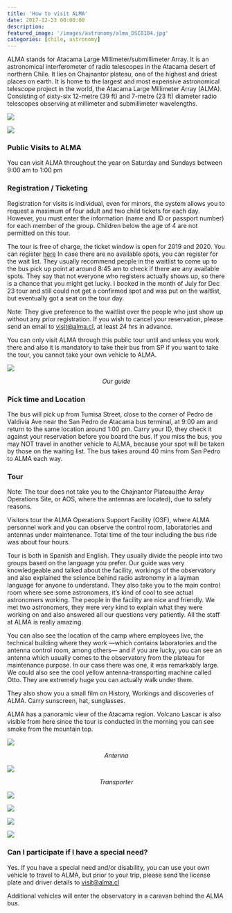 ```yaml
---
title: 'How to visit ALMA'
date: 2017-12-23 00:00:00
description:
featured_image: '/images/astronomy/alma_DSC8184.jpg'
categories: [chile, astronomy]
---
```


ALMA stands for Atacama Large Millimeter/submillimeter Array. It is an astronomical interferometer of radio telescopes in the Atacama desert of northern Chile. It lies on Chajnantor plateau, one of the highest and driest places on earth. It is home to the largest and most expensive astronomical telescope project in the world, the Atacama Large Millimeter Array (ALMA). Consisting of sixty-six 12-metre (39 ft) and 7-metre (23 ft) diameter radio telescopes observing at millimeter and submillimeter wavelengths.

![](/images/astronomy/alma_DSC8155.jpg)

![](/images/astronomy/alma_DSC8184.jpg)

### Public Visits to ALMA
You can visit ALMA throughout the year on Saturday and Sundays between 9:00 am to 1:00 pm


### Registration / Ticketing
Registration for visits is individual, even for minors, the system allows you to request a maximum of four adult and two child tickets for each day. However, you must enter the information (name and ID or passport number) for each member of the group. Children below the age of 4 are not permitted on this tour.

The tour is free of charge, the ticket window is open for 2019 and 2020. You can register [here](https://welcu.com/alma/visit-2019)
In case there are no available spots, you can register for the wait list. They usually recommend people in the waitlist to come up to the bus pick up point at around 8:45 am to check if there are any available spots. They say that not everyone who registers actually shows up, so there is a chance that you might get lucky. I booked in the month of July for Dec 23 tour and still could not get a confirmed spot and was put on the waitlist, but eventually got a seat on the tour day.

Note: They give preference to the waitlist over the people who just show up without any prior registration.
If you wish to cancel your reservation, please send an email to visit@alma.cl, at least 24 hrs in advance.

You can only visit ALMA through this public tour until and unless you work there and also it is mandatory to take their bus from SP if you want to take the tour, you cannot take your own vehicle to ALMA.

![](/images/astronomy/alma_DSC8163.jpg)
*<center>Our guide</center>*


### Pick time and Location
The bus will pick up from Tumisa Street, close to the corner of Pedro de Valdivia Ave near the San Pedro de Atacama bus terminal, at 9:00 am and return to the same location around 1:00 pm. Carry your ID, they check it against your reservation before you board the bus.
If you miss the bus, you may NOT travel in another vehicle to ALMA, because your spot will be taken by those on the waiting list.
The bus takes around 40 mins from San Pedro to ALMA each way.


### Tour
Note: The tour does not take you to the Chajnantor Plateau(the Array Operations Site, or AOS, where the antennas are located), due to safety reasons.

Visitors tour the ALMA Operations Support Facility (OSF), where ALMA personnel work and you can observe the control room, laboratories and antennas under maintenance. Total time of the tour including the bus ride was about four hours.

Tour is both in Spanish and English. They usually divide the people into two groups based on the language you prefer. Our guide was very knowledgeable and talked about the facility, workings of the observatory and also explained the science behind radio astronomy in a layman language for anyone to understand. They also take you to the main control room where see some astronomers, it’s kind of cool to see actual astronomers working. The people in the facility are nice and friendly. We met two astronomers, they were very kind to explain what they were working on and also answered all our questions very patiently. All the staff at ALMA is really amazing.

You can also see the location of the camp where employees live, the technical building where they work —which contains laboratories and the antenna control room, among others— and if you are lucky, you can see an antenna which usually comes to the observatory from the plateau for maintenance purpose. In our case there was one, it was remarkably large. We could also see the cool yellow antenna-transporting machine called Otto. They are extremely huge you can actually walk under them.

They also show you a small film on History, Workings and discoveries of ALMA.
Carry sunscreen, hat, sunglasses.

ALMA has a panoramic view of the Atacama region. Volcano Lascar is also visible from here since the tour is conducted in the morning you can see smoke from the mountain top.


![](/images/astronomy/alma_DSC8183.jpg)
*<center>Antenna</center>*

![](/images/astronomy/alma_DSC8198.jpg)
*<center>Transporter</center>*


![](/images/astronomy/alma_DSC8180.jpg)

![](/images/astronomy/alma_DSC8175.jpg)

![](/images/astronomy/alma_DSC8167.jpg)

![](/images/astronomy/alma_DSC8173.jpg)

### Can I participate if I have a special need?
Yes. If you have a special need and/or disability, you can use your own vehicle to travel to ALMA, but prior to your trip, please send the license plate and driver details to visit@alma.cl

Additional vehicles will enter the observatory in a caravan behind the ALMA bus.


